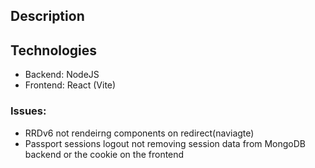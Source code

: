 ## Description

## Technologies
- Backend: NodeJS
- Frontend: React (Vite)

### Issues:

- RRDv6 not rendeirng components on redirect(naviagte)
- Passport sessions logout not removing session data from MongoDB backend or the cookie on the frontend
